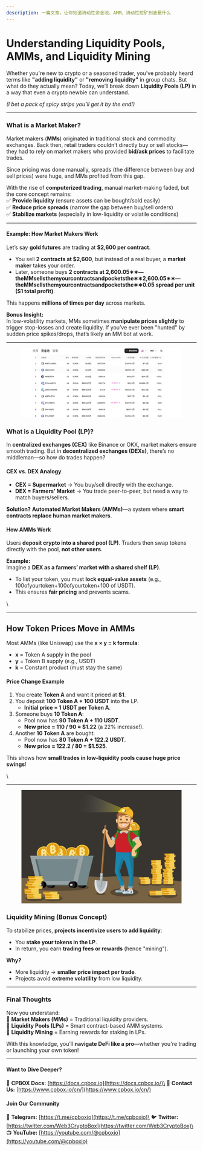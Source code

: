 ```yaml
---
description: 一篇文章，让你知道流动性资金池、AMM、流动性挖矿到底是什么
---
```


# Understanding Liquidity Pools, AMMs, and Liquidity Mining

Whether you're new to crypto or a seasoned trader, you've probably heard terms like **"adding liquidity"** or **"removing liquidity"** in group chats. But what do they actually mean? Today, we’ll break down **Liquidity Pools (LP)** in a way that even a crypto newbie can understand.

_(I bet a pack of spicy strips you’ll get it by the end!)_

***

### &#x20;**What is a Market Maker?**

Market makers (**MMs**) originated in traditional stock and commodity exchanges. Back then, retail traders couldn’t directly buy or sell stocks—they had to rely on market makers who provided **bid/ask prices** to facilitate trades.

Since pricing was done manually, spreads (the difference between buy and sell prices) were huge, and MMs profited from this gap.

With the rise of **computerized trading**, manual market-making faded, but the core concept remains:\
✅ **Provide liquidity** (ensure assets can be bought/sold easily)\
✅ **Reduce price spreads** (narrow the gap between buy/sell orders)\
✅ **Stabilize markets** (especially in low-liquidity or volatile conditions)

***

#### **Example: How Market Makers Work**

Let’s say **gold futures** are trading at **$2,600 per contract**.

* You sell **2 contracts at $2,600**, but instead of a real buyer, a **market maker** takes your order.
* Later, someone buys **2 contracts at 2,600.05∗∗—theMMsellsthemyourcontractsandpocketsthe∗∗2,600.05∗∗—theMMsellsthemyourcontractsandpocketsthe∗∗0.05 spread per unit ($1 total profit)**.

This happens **millions of times per day** across markets.

**Bonus Insight:**\
In low-volatility markets, MMs sometimes **manipulate prices slightly** to trigger stop-losses and create liquidity. If you’ve ever been "hunted" by sudden price spikes/drops, that’s likely an MM bot at work.

***

<figure><img src="../../../.gitbook/assets/dexlp.png" alt=""><figcaption></figcaption></figure>

### **What is a Liquidity Pool (LP)?**

In **centralized exchanges (CEX)** like Binance or OKX, market makers ensure smooth trading. But in **decentralized exchanges (DEXs)**, there’s no middleman—so how do trades happen?

#### **CEX vs. DEX Analogy**

* **CEX = Supermarket** → You buy/sell directly with the exchange.
* **DEX = Farmers’ Market** → You trade peer-to-peer, but need a way to match buyers/sellers.

**Solution?** **Automated Market Makers (AMMs)**—a system where **smart contracts replace human market makers**.

#### **How AMMs Work**

Users **deposit crypto into a shared pool (LP)**. Traders then swap tokens directly with the pool, **not other users**.

**Example:**\
Imagine a **DEX as a farmers’ market with a shared shelf (LP)**.

* To list your token, you must **lock equal-value assets** (e.g., 100ofyourtoken+100ofyourtoken+100 of USDT).
* This ensures **fair pricing** and prevents scams.

\


***

## **How Token Prices Move in AMMs**

Most AMMs (like Uniswap) use the **x × y = k formula**:

* **x** = Token A supply in the pool
* **y** = Token B supply (e.g., USDT)
* **k** = Constant product (must stay the same)

#### **Price Change Example**

1. You create **Token A** and want it priced at **$1**.
2. You deposit **100 Token A + 100 USDT** into the LP.
   * **Initial price = 1 USDT per Token A**.
3. Someone buys **10 Token A**:
   * Pool now has **90 Token A + 110 USDT**.
   * **New price = 110 / 90 = $1.22** (a 22% increase!).
4. Another **10 Token A** are bought:
   * Pool now has **80 Token A + 122.2 USDT**.
   * **New price = 122.2 / 80 = $1.525**.

This shows how **small trades in low-liquidity pools cause huge price swings**!

\


***

<figure><img src="../../../.gitbook/assets/e4907472-be69-4f9d-afcd-19e122d3e287.png" alt=""><figcaption></figcaption></figure>

### **Liquidity Mining (Bonus Concept)**

To stabilize prices, **projects incentivize users to add liquidity**:

* You **stake your tokens in the LP**.
* In return, you earn **trading fees or rewards** (hence "mining").

**Why?**

* More liquidity → **smaller price impact per trade**.
* Projects avoid **extreme volatility** from low liquidity.

***

### **Final Thoughts**

Now you understand:\
🔹 **Market Makers (MMs)** = Traditional liquidity providers.\
🔹 **Liquidity Pools (LPs)** = Smart contract-based AMM systems.\
🔹 **Liquidity Mining** = Earning rewards for staking in LPs.

With this knowledge, you’ll **navigate DeFi like a pro**—whether you're trading or launching your own token!

***

#### **Want to Dive Deeper?**

📖 **CPBOX Docs:** [https://docs.cpbox.io](https://docs.cpbox.io/)\
📩 **Contact Us:** [https://www.cpbox.io/cn/](https://www.cpbox.io/cn/)

#### **Join Our Community**

💬 **Telegram:** [https://t.me/cpboxio](https://t.me/cpboxio)\
🐦 **Twitter:** [https://twitter.com/Web3CryptoBox](https://twitter.com/Web3CryptoBox)\
📺 **YouTube:** [https://youtube.com/@cpboxio](https://youtube.com/@cpboxio)
